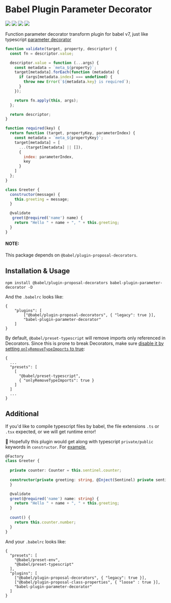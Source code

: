 # Babel Plugin Parameter Decorator

[![](https://travis-ci.com/WarnerHooh/babel-plugin-parameter-decorator.svg?branch=master)](https://travis-ci.com/WarnerHooh/babel-plugin-parameter-decorator)
[![](https://badge.fury.io/js/babel-plugin-parameter-decorator.svg)](https://badge.fury.io/js/babel-plugin-parameter-decorator)
[![](https://img.shields.io/npm/dt/babel-plugin-parameter-decorator.svg)](https://www.npmjs.com/package/babel-plugin-parameter-decorator)
[![](https://img.shields.io/npm/dm/babel-plugin-parameter-decorator.svg)](https://www.npmjs.com/package/babel-plugin-parameter-decorator)

Function parameter decorator transform plugin for babel v7, just like typescript [parameter decorator](https://www.typescriptlang.org/docs/handbook/decorators.html#parameter-decorators)

```javascript
function validate(target, property, descriptor) {
  const fn = descriptor.value;

  descriptor.value = function (...args) {
    const metadata = `meta_${property}`;
    target[metadata].forEach(function (metadata) {
      if (args[metadata.index] === undefined) {
        throw new Error(`${metadata.key} is required`);
      }
    });

    return fn.apply(this, args);
  };

  return descriptor;
}

function required(key) {
  return function (target, propertyKey, parameterIndex) {
    const metadata = `meta_${propertyKey}`;
    target[metadata] = [
      ...(target[metadata] || []),
      {
        index: parameterIndex,
        key
      }
    ]
  };
}

class Greeter {
  constructor(message) {
    this.greeting = message;
  }

  @validate
   greet(@required('name') name) {
    return "Hello " + name + ", " + this.greeting;
  }
}
```

#### NOTE:

This package depends on `@babel/plugin-proposal-decorators`.

## Installation & Usage

`npm install @babel/plugin-proposal-decorators babel-plugin-parameter-decorator -D`

And the `.babelrc` looks like: 

```
{
    "plugins": [
        ["@babel/plugin-proposal-decorators", { "legacy": true }],
        "babel-plugin-parameter-decorator"
    ]
}
```

By default, `@babel/preset-typescript` will remove imports only referenced in Decorators.
Since this is prone to break Decorators, make sure [disable it by setting `onlyRemoveTypeImports` to true](https://babeljs.io/docs/en/babel-preset-typescript#onlyremovetypeimports):

```
{
  ...
  "presets": [
    [
      "@babel/preset-typescript",
      { "onlyRemoveTypeImports": true }
    ]
  ]
  ...
}
```

## Additional

If you'd like to compile typescript files by babel, the file extensions `.ts` or `.tsx` expected, or we will get runtime error! 

🎊 Hopefully this plugin would get along with typescript `private/public` keywords in `constructor`. For [example](https://github.com/WarnerHooh/babel-plugin-parameter-decorator/blob/dev/test/src/ts/Greeter.ts),

```typescript
@Factory
class Greeter {
  
  private counter: Counter = this.sentinel.counter;
  
  constructor(private greeting: string, @Inject(Sentinel) private sentinel: Sentinel) {
  }

  @validate
  greet(@required('name') name: string) {
    return "Hello " + name + ", " + this.greeting;
  }
  
  count() {
    return this.counter.number;
  }
}
```
And your `.babelrc` looks like:

```
{
  "presets": [
    "@babel/preset-env",
    "@babel/preset-typescript"
  ],
  "plugins": [
    ["@babel/plugin-proposal-decorators", { "legacy": true }],
    ["@babel/plugin-proposal-class-properties", { "loose" : true }],
    "babel-plugin-parameter-decorator"
  ]
}
```
